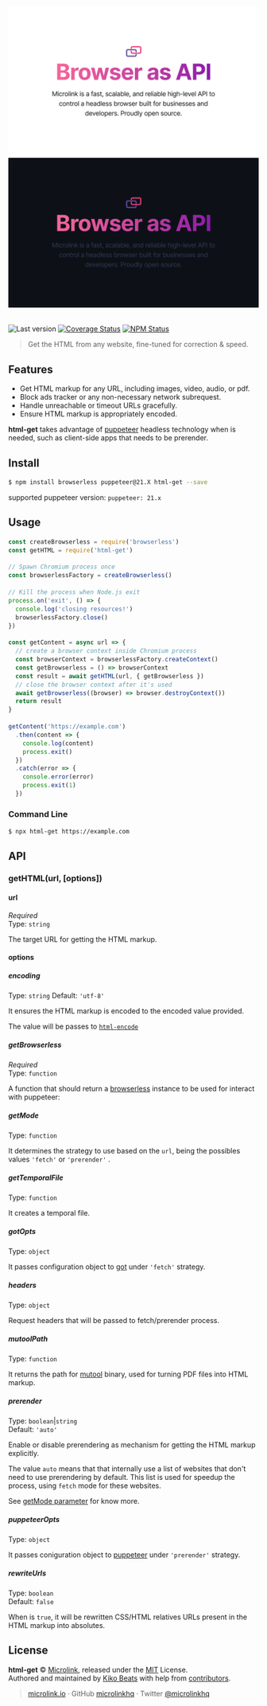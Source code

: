 <div align="center">
  <img src="https://github.com/microlinkhq/cdn/raw/master/dist/logo/banner.png#gh-light-mode-only" alt="microlink logo">
  <img src="https://github.com/microlinkhq/cdn/raw/master/dist/logo/banner-dark.png#gh-dark-mode-only" alt="microlink logo">
  <br>
  <br>
</div>

![Last version](https://img.shields.io/github/tag/microlinkhq/html-get.svg?style=flat-square)
[![Coverage Status](https://img.shields.io/coveralls/microlinkhq/html-get.svg?style=flat-square)](https://coveralls.io/github/microlinkhq/html-get)
[![NPM Status](https://img.shields.io/npm/dm/html-get.svg?style=flat-square)](https://www.npmjs.org/package/html-get)

> Get the HTML from any website, fine-tuned for correction & speed.

## Features

- Get HTML markup for any URL, including images, video, audio, or pdf.
- Block ads tracker or any non-necessary network subrequest.
- Handle unreachable or timeout URLs gracefully.
- Ensure HTML markup is appropriately encoded.

**html-get** takes advantage of [puppeteer](https://github.com/GoogleChrome/puppeteer) headless technology when is needed, such as client-side apps that needs to be prerender.

## Install

```bash
$ npm install browserless puppeteer@21.X html-get --save
```

supported puppeteer version: ```puppeteer: 21.x```

## Usage

```js
const createBrowserless = require('browserless')
const getHTML = require('html-get')

// Spawn Chromium process once
const browserlessFactory = createBrowserless()

// Kill the process when Node.js exit
process.on('exit', () => {
  console.log('closing resources!')
  browserlessFactory.close()
})

const getContent = async url => {
  // create a browser context inside Chromium process
  const browserContext = browserlessFactory.createContext()
  const getBrowserless = () => browserContext
  const result = await getHTML(url, { getBrowserless })
  // close the browser context after it's used
  await getBrowserless((browser) => browser.destroyContext())
  return result
}

getContent('https://example.com')
  .then(content => {
    console.log(content)
    process.exit()
  })
  .catch(error => {
    console.error(error)
    process.exit(1)
  })
```

### Command Line

```
$ npx html-get https://example.com
```

## API

### getHTML(url, [options])

#### url

*Required*<br>
Type: `string`

The target URL for getting the HTML markup.

#### options

##### encoding

Type: `string`
Default: `'utf-8'`

It ensures the HTML markup is encoded to the encoded value provided.

The value will be passes to [`html-encode`](https://github.com/kikobeats/html-encode) 

##### getBrowserless

*Required*<br>
Type: `function`

A function that should return a [browserless](https://browserless.js.org/) instance to be used for interact with puppeteer:

##### getMode

Type: `function`

It determines the strategy to use based on the `url`, being the possibles values `'fetch'` or `'prerender'` .

##### getTemporalFile

Type: `function`

It creates a temporal file.

##### gotOpts

Type: `object`

It passes configuration object to [got](https://www.npmjs.com/package/got) under `'fetch'` strategy.

##### headers

Type: `object`

Request headers that will be passed to fetch/prerender process.

##### mutoolPath

Type: `function`

It returns the path for [mutool](https://mupdf.com/) binary, used for turning PDF files into HTML markup.

##### prerender

Type: `boolean`|`string`<br>
Default: `'auto'`

Enable or disable prerendering as mechanism for getting the HTML markup explicitly.

The value `auto` means that that internally use a list of websites that don't need to use prerendering by default. This list is used for speedup the process, using `fetch` mode for these websites.

See [getMode parameter](#getMode) for know more.

##### puppeteerOpts

Type: `object`

It passes coniguration object to [puppeteer](https://www.npmjs.com/package/puppeteer) under `'prerender'` strategy.

##### rewriteUrls

Type: `boolean`<br>
Default: `false`

When is `true`, it will be rewritten CSS/HTML relatives URLs present in the HTML markup into absolutes.

## License

**html-get** © [Microlink](https://microlink.io), released under the [MIT](https://github.com/microlinkhq/html-get/blob/master/LICENSE.md) License.<br>
Authored and maintained by [Kiko Beats](https://kikobeats.com) with help from [contributors](https://github.com/microlinkhq/html-get/contributors).

> [microlink.io](https://microlink.io) · GitHub [microlinkhq](https://github.com/microlinkhq) · Twitter [@microlinkhq](https://twitter.com/microlinkhq)
